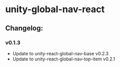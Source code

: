 # unity-global-nav-react

## Changelog:

### v0.1.3
- Update to unity-react-global-nav-base v0.2.3
- Update to unity-react-global-nav-top-item v0.2.1
